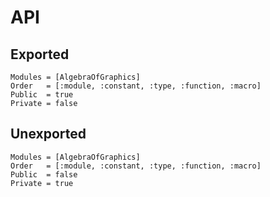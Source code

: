 # API

## Exported

```@autodocs
Modules = [AlgebraOfGraphics]
Order   = [:module, :constant, :type, :function, :macro]
Public  = true
Private = false
```

## Unexported

```@autodocs
Modules = [AlgebraOfGraphics]
Order   = [:module, :constant, :type, :function, :macro]
Public  = false
Private = true
```
